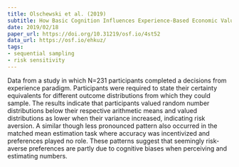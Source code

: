```yaml
---
title: Olschewski et al. (2019)
subtitle: How Basic Cognition Influences Experience-Based Economic Valuation
date: 2019/02/18
paper_url: https://doi.org/10.31219/osf.io/4st52
data_url: https://osf.io/ehkuz/
tags:
- sequential sampling
- risk sensitivity
---
```


Data from a study in which N=231 participants completed a decisions from experience paradigm. Participants were required to state their certainty equivalents for different outcome distributions from which they could sample. The results indicate that participants valued random number distributions below their respective arithmetic means and valued distributions as lower when their variance increased, indicating risk aversion. A similar though less pronounced pattern also occurred in the matched mean estimation task where accuracy was incentivized and preferences played no role. These patterns suggest that seemingly risk-averse preferences are partly due to cognitive biases when perceiving and estimating numbers.
